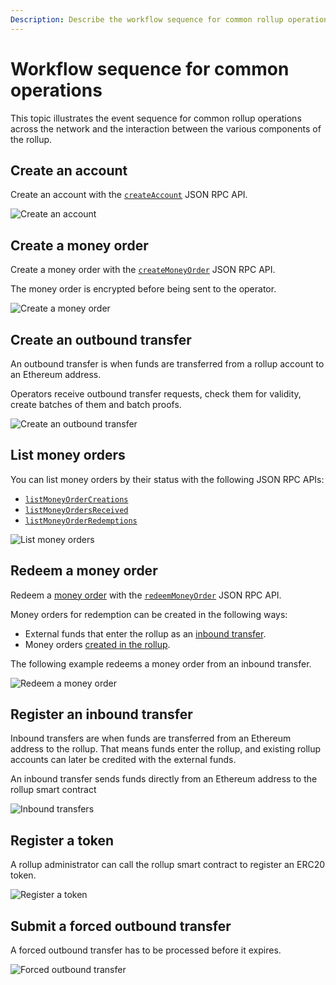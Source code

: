 ```yaml
---
Description: Describe the workflow sequence for common rollup operations
---
```


# Workflow sequence for common operations

This topic illustrates the event sequence for common rollup operations across the network and the interaction
between the various components of the rollup.

## Create an account

Create an account with the [`createAccount`](../Reference/JSON-RPC.md#createaccount) JSON RPC API.

![Create an account](../Images/createAccount.png)

## Create a money order

Create a money order with the [`createMoneyOrder`](../Reference/JSON-RPC.md#createmoneyorder) JSON RPC API.

The money order is encrypted before being sent to the operator.

![Create a money order](../Images/CreateMoneyOrder.png)

## Create an outbound transfer

An outbound transfer is when funds are transferred from a rollup account to an Ethereum address.

Operators receive outbound transfer requests, check them for validity, create batches of them and batch
proofs.

![Create an outbound transfer](../Images/OutboundTransfer.png)

## List money orders

You can list money orders by their status with the following JSON RPC APIs:

* [`listMoneyOrderCreations`](../Reference/JSON-RPC.md#listmoneyordercreations)
* [`listMoneyOrdersReceived`](../Reference/JSON-RPC.md#listmoneyordersreceived)
* [`listMoneyOrderRedemptions`](../Reference/JSON-RPC.md#listmoneyorderredemptions)

![List money orders](../Images/listMoneyOrdersCreation.png)

## Redeem a money order

Redeem a [money order] with the [`redeemMoneyOrder`](../Reference/JSON-RPC.md#redeemmoneyorder) JSON RPC API.

Money orders for redemption can be created in the following ways:

* External funds that enter the rollup as an [inbound transfer](#register-an-inbound-transfer).
* Money orders [created in the rollup](#create-a-money-order).

The following example redeems a money order from an inbound transfer.

![Redeem a money order](../Images/RedeemMoneyOrder.png)

## Register an inbound transfer

Inbound transfers are when funds are transferred from an Ethereum address to the rollup. That means funds
enter the rollup, and existing rollup accounts can later be credited with the external funds.

An inbound transfer sends funds directly from an Ethereum address to the rollup smart contract

![Inbound transfers](../Images/InboundTransfer.png)

## Register a token

A rollup administrator can call the rollup smart contract to register an ERC20 token.

![Register a token](../Images/registerToken.png)

## Submit a forced outbound transfer

A forced outbound transfer has to be processed before it expires.

![Forced outbound transfer](../Images/ForcedOutboundTransfer.png)

[money order]: Money-Order.md
